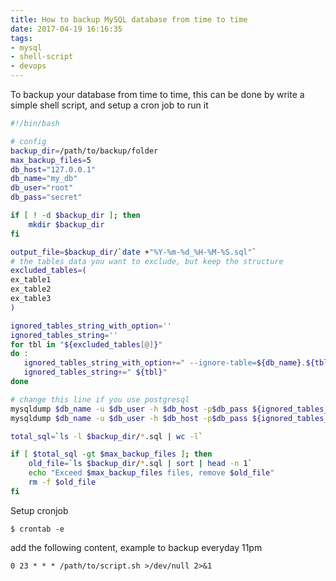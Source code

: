 ```yaml
---
title: How to backup MySQL database from time to time
date: 2017-04-19 16:16:35
tags:
- mysql
- shell-script
- devops
---
```


To backup your database from time to time, this can be done by write a simple shell script, and setup a cron job to run it

```sh
#!/bin/bash

# config
backup_dir=/path/to/backup/folder
max_backup_files=5
db_host="127.0.0.1"
db_name="my_db"
db_user="root"
db_pass="secret"

if [ ! -d $backup_dir ]; then
    mkdir $backup_dir
fi

output_file=$backup_dir/`date +"%Y-%m-%d_%H-%M-%S.sql"`
# the tables data you want to exclude, but keep the structure
excluded_tables=(
ex_table1
ex_table2
ex_table3
)

ignored_tables_string_with_option=''
ignored_tables_string=''
for tbl in "${excluded_tables[@]}"
do :
   ignored_tables_string_with_option+=" --ignore-table=${db_name}.${tbl}"
   ignored_tables_string+=" ${tbl}"
done

# change this line if you use postgresql
mysqldump $db_name -u $db_user -h $db_host -p$db_pass ${ignored_tables_string_with_option} > $output_file
mysqldump $db_name -u $db_user -h $db_host -p$db_pass ${ignored_tables_string} --no-data >> $output_file

total_sql=`ls -l $backup_dir/*.sql | wc -l`

if [ $total_sql -gt $max_backup_files ]; then
    old_file=`ls $backup_dir/*.sql | sort | head -n 1`
    echo "Exceed $max_backup_files files, remove $old_file"
    rm -f $old_file
fi
```

Setup cronjob

```
$ crontab -e
```

add the following content, example to backup everyday 11pm

```
0 23 * * * /path/to/script.sh >/dev/null 2>&1
```
